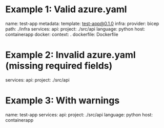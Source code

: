 # Example 1: Valid azure.yaml
name: test-app
metadata:
  template: test-app@0.1.0
infra:
  provider: bicep
  path: ./infra
services:
  api:
    project: ./src/api
    language: python
    host: containerapp
    docker:
      context: .
      dockerfile: Dockerfile

# Example 2: Invalid azure.yaml (missing required fields)
services:
  api:
    project: ./src/api

# Example 3: With warnings
name: test-app
services:
  api:
    project: ./src/api
    language: python
    host: containerapp
